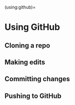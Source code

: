 (using:github)=

# Using GitHub

## Cloning a repo

## Making edits

## Committing changes

## Pushing to GitHub
